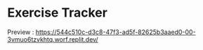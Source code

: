 # Exercise Tracker
Preview : https://544c510c-d3c8-47f3-ad5f-82625b3aaed0-00-3vmuo6tzvkhtq.worf.replit.dev/
